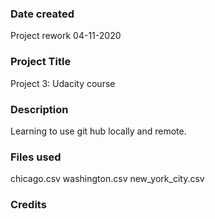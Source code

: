 ### Date created
Project rework 04-11-2020

### Project Title
Project 3: Udacity course

### Description
Learning to use git hub locally and remote. 

### Files used
chicago.csv
washington.csv
new_york_city.csv

### Credits


